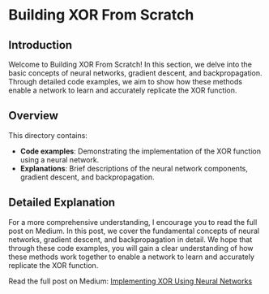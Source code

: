 # Building XOR From Scratch

## Introduction

Welcome to Building XOR From Scratch! In this section, we delve into the basic concepts of neural networks, gradient descent, and backpropagation. Through detailed code examples, we aim to show how these methods enable a network to learn and accurately replicate the XOR function.

## Overview

This directory contains:
- **Code examples**: Demonstrating the implementation of the XOR function using a neural network.
- **Explanations**: Brief descriptions of the neural network components, gradient descent, and backpropagation.

## Detailed Explanation

For a more comprehensive understanding, I encourage you to read the full post on Medium. In this post, we cover the fundamental concepts of neural networks, gradient descent, and backpropagation in detail. We hope that through these code examples, you will gain a clear understanding of how these methods work together to enable a network to learn and accurately replicate the XOR function.

Read the full post on Medium: [Implementing XOR Using Neural Networks]([#](https://medium.com/@derek246810/building-an-xor-neural-network-from-scratch-learn-from-the-basics-63a2a22495ae))
